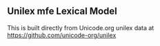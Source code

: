 Unilex mfe Lexical Model
----------------------

This is built directly from Unicode.org unilex data at
https://github.com/unicode-org/unilex

